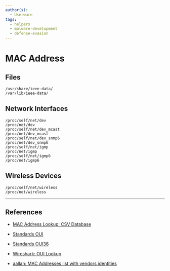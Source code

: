 ```yaml
---
author(s):
  - Userware
tags:
  - helpers
  - malware-development
  - defense-evasion
---
```

# MAC Address

## Files

```
/usr/share/ieee-data/
/var/lib/ieee-data/
```

## Network Interfaces

```
/proc/self/net/dev
/proc/net/dev
/proc/self/net/dev_mcast
/proc/net/dev_mcast
/proc/self/net/dev_snmp6
/proc/net/dev_snmp6
/proc/self/net/igmp
/proc/net/igmp
/proc/self/net/igmp6
/proc/net/igmp6
```

## Wireless Devices

```
/proc/self/net/wireless
/proc/net/wireless
```

---
## References

- [MAC Address Lookup: CSV Database](https://maclookup.app/downloads/csv-database)

- [Standards OUI](https://standards-oui.ieee.org/)

- [Standards OUI36](https://standards-oui.ieee.org/oui36/oui36.txt)

- [Wireshark: OUI Lookup](https://www.wireshark.org/tools/oui-lookup.html)

- [aallan: MAC Addresses list with vendors identities](https://gist.github.com/aallan/b4bb86db86079509e6159810ae9bd3e4)